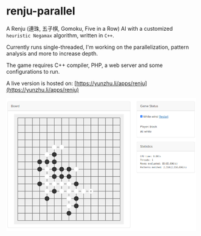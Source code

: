 # renju-parallel

A Renju (連珠, 五子棋, Gomoku, Five in a Row) AI with a customized `heuristic Negamax` algorithm, written in `C++`.

Currently runs single-threaded, I'm working on the parallelization, pattern analysis and more to increase depth.

The game requires C++ compiler, PHP, a web server and some configurations to run.

A live version is hosted on: [https://yunzhu.li/apps/renju](https://yunzhu.li/apps/renju)

![Alt text](gui/screenshots/00.png?raw=true "Screenshot")
